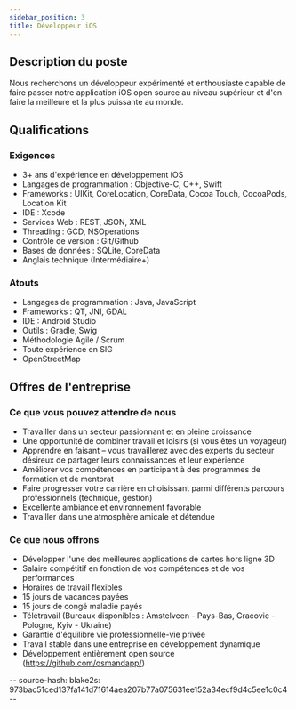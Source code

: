 ```yaml
---
sidebar_position: 3
title: Développeur iOS
---
```


## Description du poste
Nous recherchons un développeur expérimenté et enthousiaste capable de faire passer notre application iOS open source au niveau supérieur et d'en faire la meilleure et la plus puissante au monde.

## Qualifications

### Exigences
- 3+ ans d'expérience en développement iOS
- Langages de programmation : Objective-C, C++, Swift
- Frameworks : UIKit, CoreLocation, CoreData, Cocoa Touch, CocoaPods, Location Kit
- IDE : Xcode
- Services Web : REST, JSON, XML
- Threading : GCD, NSOperations
- Contrôle de version : Git/Github
- Bases de données : SQLite, CoreData
- Anglais technique (Intermédiaire+)

### Atouts
- Langages de programmation : Java, JavaScript
- Frameworks : QT, JNI, GDAL
- IDE : Android Studio
- Outils : Gradle, Swig
- Méthodologie Agile / Scrum
- Toute expérience en SIG
- OpenStreetMap

## Offres de l'entreprise

### Ce que vous pouvez attendre de nous
- Travailler dans un secteur passionnant et en pleine croissance
- Une opportunité de combiner travail et loisirs (si vous êtes un voyageur)
- Apprendre en faisant – vous travaillerez avec des experts du secteur désireux de partager leurs connaissances et leur expérience
- Améliorer vos compétences en participant à des programmes de formation et de mentorat
- Faire progresser votre carrière en choisissant parmi différents parcours professionnels (technique, gestion)
- Excellente ambiance et environnement favorable
- Travailler dans une atmosphère amicale et détendue

### Ce que nous offrons
- Développer l'une des meilleures applications de cartes hors ligne 3D
- Salaire compétitif en fonction de vos compétences et de vos performances
- Horaires de travail flexibles
- 15 jours de vacances payées
- 15 jours de congé maladie payés
- Télétravail (Bureaux disponibles : Amstelveen - Pays-Bas, Cracovie - Pologne, Kyiv - Ukraine)
- Garantie d'équilibre vie professionnelle-vie privée
- Travail stable dans une entreprise en développement dynamique
- Développement entièrement open source (https://github.com/osmandapp/)

-- source-hash: blake2s: 973bac51ced137fa141d71614aea207b77a075631ee152a34ecf9d4c5ee1c0c4 --
